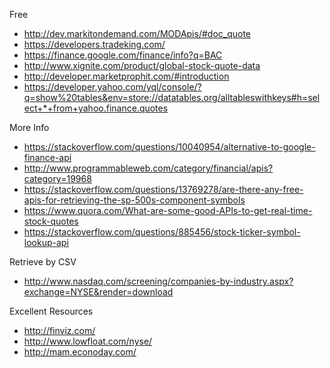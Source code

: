 Free

* http://dev.markitondemand.com/MODApis/#doc_quote
* https://developers.tradeking.com/
* https://finance.google.com/finance/info?q=BAC
* http://www.xignite.com/product/global-stock-quote-data
* http://developer.marketprophit.com/#introduction
* https://developer.yahoo.com/yql/console/?q=show%20tables&env=store://datatables.org/alltableswithkeys#h=select+*+from+yahoo.finance.quotes

More Info
* https://stackoverflow.com/questions/10040954/alternative-to-google-finance-api
* http://www.programmableweb.com/category/financial/apis?category=19968
* https://stackoverflow.com/questions/13769278/are-there-any-free-apis-for-retrieving-the-sp-500s-component-symbols
* https://www.quora.com/What-are-some-good-APIs-to-get-real-time-stock-quotes
* https://stackoverflow.com/questions/885456/stock-ticker-symbol-lookup-api

Retrieve by CSV
* http://www.nasdaq.com/screening/companies-by-industry.aspx?exchange=NYSE&render=download

Excellent Resources
* http://finviz.com/
* http://www.lowfloat.com/nyse/
* http://mam.econoday.com/
